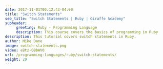 ```yaml
---
date: 2017-11-01T00:12:43-04:00
title: "Switch Statements"
seo_title: "Switch Statements | Ruby | Giraffe Academy"
subheader:
     greeting: Ruby - Programming Language
     description: This course covers the basics of programming in Ruby. Work your way through the videos and we'll teach you everything you need to know to start your programming journey!
description: This tutorial covers switch statements in Ruby.
author: Mike Dane
image: switch-statements.png
video: eBtz-QBbWV0
url: /programming-languages/ruby/switch-statements/
weight: 20
---
```

